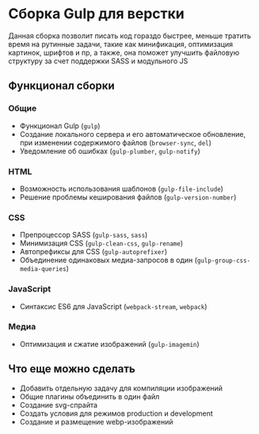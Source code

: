 # Сборка Gulp для верстки
Данная сборка позволит писать код гораздо быстрее, меньше тратить время на рутинные задачи, такие как минификация, оптимизация картинок, шрифтов и пр, а также, она поможет улучшить файловую структуру за счет поддержки SASS и модульного JS

## Функционал сборки

### Общие
  * Функционал Gulp (`gulp`)
  * Создание локального сервера и его автоматическое обновление, при изменении содержимого файлов (`browser-sync`, `del`)
  * Уведомление об ошибках (`gulp-plumber`, `gulp-notify`)

### HTML
  * Возможность использования шаблонов (`gulp-file-include`)
  * Решение проблемы кеширования файлов (`gulp-version-number`)

### CSS
  * Препроцессор SASS (`gulp-sass`, `sass`)
  * Минимизация CSS (`gulp-clean-css`, `gulp-rename`)
  * Автопрефиксы для CSS (`gulp-autoprefixer`)
  * Объединение одинаковых медиа-запросов в один (`gulp-group-css-media-queries`)

### JavaScript
  * Синтаксис ES6 для JavaScript (`webpack-stream`, `webpack`)

### Медиа
  * Оптимизация и сжатие изображений (`gulp-imagemin`)


## Что еще можно сделать
  * Добавить отдельную задачу для компиляции изображений
  * Общие плагины объединить в один файл
  * Создание svg-спрайта
  * Создать условия для режимов production и development
  * Создание и размещение webp-изображений